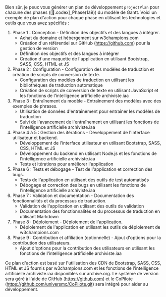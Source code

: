 Bien sûr, je peux vous générer un plan de développement `projectPlan` pour chacune des phases ([📔.codex]\_Phase(1à9)) du modèle de Gantt. Voici un exemple de plan d'action pour chaque phase en utilisant les technologies et outils que vous avez spécifiés :

1. Phase 1 : Conception - Définition des objectifs et des langues à intégrer.
	* Achat du domaine et hébergement sur w3champions.com
	* Création d'un référentiel sur GitHub (<https://github.com>) pour la gestion de version
	* Définition des objectifs et des langues à intégrer
	* Création d'une maquette de l'application en utilisant Bootstrap, SASS, CSS, HTML et JS
2. Phase 2 : Configuration - Configuration des modèles de traduction et création de scripts de conversion de texte.
	* Configuration des modèles de traduction en utilisant les bibliothèques de traduction automatique
	* Création de scripts de conversion de texte en utilisant JavaScript et les fonctions de l'intelligence artificielle archiviste.iaa
3. Phase 3 : Entraînement du modèle - Entraînement des modèles avec des exemples de phrases.
	* Utilisation de données d'entraînement pour entraîner les modèles de traduction
	* Suivi de l'avancement de l'entraînement en utilisant les fonctions de l'intelligence artificielle archiviste.iaa
4. Phase 4 à 5 : Gestion des itérations - Développement de l'interface utilisateur et backend.
	* Développement de l'interface utilisateur en utilisant Bootstrap, SASS, CSS, HTML et JS
	* Développement du backend en utilisant Node.js et les fonctions de l'intelligence artificielle archiviste.iaa
	* Tests et itérations pour améliorer l'application
5. Phase 6 : Tests et débogage - Test de l'application et correction des bugs.
	* Tests de l'application en utilisant des outils de test automatisés
	* Débogage et correction des bugs en utilisant les fonctions de l'intelligence artificielle archiviste.iaa
6. Phase 7 : Validation et documentation - Documentation des fonctionnalités et du processus de traduction.
	* Validation de l'application en utilisant des outils de validation
	* Documentation des fonctionnalités et du processus de traduction en utilisant Markdown
7. Phase 8 : Déploiement - Déploiement de l'application.
	* Déploiement de l'application en utilisant les outils de déploiement de w3champions.com
8. Phase 9 : Contribution et affiliation (optionnelle) - Ajout d'options pour la contribution des utilisateurs.
	* Ajout d'options pour la contribution des utilisateurs en utilisant les fonctions de l'intelligence artificielle archiviste.iaa

Ce plan d'action est basé sur l'utilisation des CDN de Bootstrap, SASS, CSS, HTML et JS fournis par w3champions.com et les fonctions de l'intelligence artificielle archiviste.iaa disponibles sur archive.org. Le système de version sera géré à l'aide de GitHub (<https://github.com>) et le CoPilote (<https://github.com/universmc/CoPilote.git>) sera intégré pour aider au développement.